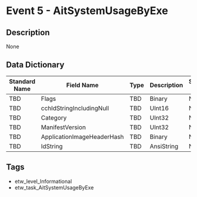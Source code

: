 # Event 5 - AitSystemUsageByExe

## Description
None

## Data Dictionary
|Standard Name|Field Name|Type|Description|Sample Value|
|---|---|---|---|---|
|TBD|Flags|TBD|Binary|None|None|
|TBD|cchIdStringIncludingNull|TBD|UInt16|None|None|
|TBD|Category|TBD|UInt32|None|None|
|TBD|ManifestVersion|TBD|UInt32|None|None|
|TBD|ApplicationImageHeaderHash|TBD|Binary|None|None|
|TBD|IdString|TBD|AnsiString|None|None|

## Tags
* etw_level_Informational
* etw_task_AitSystemUsageByExe
